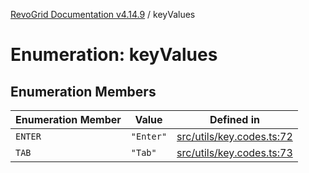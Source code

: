 [RevoGrid Documentation v4.14.9](README.md) / keyValues

# Enumeration: keyValues

## Enumeration Members

| Enumeration Member | Value | Defined in |
| ------ | ------ | ------ |
| `ENTER` | `"Enter"` | [src/utils/key.codes.ts:72](https://github.com/revolist/revogrid/blob/6c3c52a081bcade371a3f5576e4e5805c6bbce5c/src/utils/key.codes.ts#L72) |
| `TAB` | `"Tab"` | [src/utils/key.codes.ts:73](https://github.com/revolist/revogrid/blob/6c3c52a081bcade371a3f5576e4e5805c6bbce5c/src/utils/key.codes.ts#L73) |
